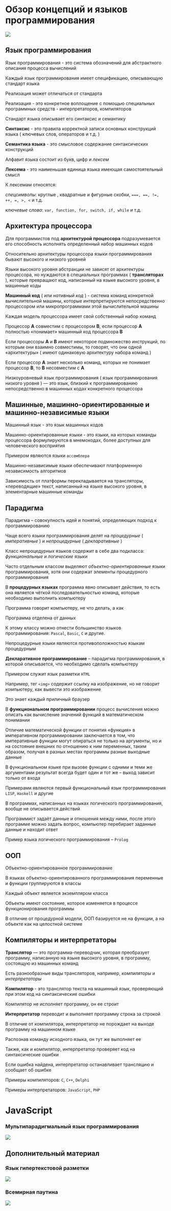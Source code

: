 #  Обзор концепций и языков программирования
[![](https://garevna.github.io/js-samples/images/google-slides-ico.png)](https://docs.google.com/presentation/d/e/2PACX-1vSpj71UvZmrwHsdtLFOrjXQJADTMosCPAoutK423NIhTR-LviXyhgvm-2z3S8QcyX5GCpHwWSnMPKCg/pub?start=true&loop=true&delayms=10000 "Просмотр презентации")

## Язык программирования

Язык программирования - это система обозначений для абстрактного описания процесса вычислений

Каждый язык программирования имеет спецификацию, описывающую стандарт языка

Реализация может отличаться от стандарта

Реализация - это конкретное воплощение с помощью специальных программных средств - интерпретаторов, компиляторов

Стандарт языка описывает его синтаксис и семантику

**Синтаксис** - это правила корректной записи основных конструкций языка 
( ключевых слов, операторов и т.д. )

**Семантика языка** - это смысловое содержание синтаксических конструкций

Алфавит языка состоит из букв, цифр и *лексем*

**Лексема** - это наименьшая единица языка имеющая самостоятельный смысл

К лексемам относятся:

*спецсимволы*:  круглые , квадратные и фигурные скобки, ```===, ==, !=, ++, =, >, <``` и т.д.

*ключевые слова*: ```var, function, for, switch, if, while``` и т.д.

## Архитектура процессора

Для программистов под **архитектурой процессора** подразумевается его способность 
исполнять определенный набор машинных кодов

Относительно архитектуры процессора языки программирования бывают высокого и низкого уровней

Языки высокого уровня абстракции не зависят от архитектуры процессора, 
но нуждаются в специальных программах ( **трансляторах** ), 
которые превращают код, написанный на языке высокого уровня, в машинные коды

**Машинный код** ( или *нативный код* ) -  система команд конкретной вычислительной машины, 
которые интерпретируются непосредственно процессором или микропрограммами этой вычислительной машины

Каждая модель процессора имеет свой собственный набор команд

Процессор **A** совместим с процессором **B**, если процессор **A** полностью «понимает» машинный код процессора **B** 

Если процессоры **A** и **B** имеют некоторое подмножество инструкций, по которым они взаимно совместимы, 
то говорят, что они одной «архитектуры» ( имеют одинаковую архитектуру набора команд )

Если процессор **A** знает несколько команд, которых не понимает процессор **B**, то **B** несовместим с **A**

Низкоуровневый язык программирования ( язык программирования низкого уровня ) — это язык, 
близкий к программированию непосредственно в машинных кодах конкретного процессора

## Машинные, машинно-ориентированные и машинно-независимые языки

Машинный язык - это язык машинных кодов

Машинно-ориентированные языки - это языки, на которых команды процессора формулируются в мнемокодах, 
более доступных для человеческого восприятия

Примером являются языки ```ассемблера```

Машинно-независимые языки обеспечивают платформенную независимость алгоритмов

Зависимость от платформы перекладывается на трансляторы, «переводящие» текст, 
написанный на языке высокого уровня, в элементарные машинные команды

## Парадигма

Парадигма – совокупность идей и понятий, определяющих подход к программированию

Чаще всего языки программирования делят на *процедурные* ( *императивные* ) 
и *непроцедурные* ( *декларативные* )

Класс непроцедурных языков содержит в себе два подкласса: *функциональные* и *логические* языки

Часто отдельным классом выделяют *объектно-ориентированные* языки программирования, 
хотя они содержат элементы процедурного программирования

В **процедурных языках** программа явно описывает действия, 
то есть она является чёткой последовательностью команд, 
которые необходимо выполнить компьютеру

Программа говорит компьютеру, не что делать, а как

Программа отделена от данных

К этому классу можно отнести большинство языков программирования: ```Pascal```, ```Basic```, ```C``` и другие.

Непроцедурные языки являются противоположностью языкам процедурным

**Декларативное программирование** – парадигма программирования, в которой описывается, 
что необходимо сделать компьютеру

Примером служит язык разметки ```HTML```

Например, тег ```<img>``` содержит ссылку на изображение, 
но не говорит компьютеру, как вывести это изображение

Это знает каждый приличный браузер

В **функциональном программировании** процесс вычисления можно описать 
как вычисление значений функций в математическом понимании

Отличие математической функции от понятия «функция» в императивном программировании заключается в том, 
что императивные функции могут опираться не только на аргументы, 
но и на состояние внешних по отношению к ним переменных, 
таким образом, получая в разных местах программы разные выходные данные

В функциональном языке при вызове функции с одними и теми же аргументами 
результат всегда будет один и тот же – выход зависит только от входа

Примерами являются первый функциональный язык программирования ```LISP```, ```Haskell``` и другие

В программах, написанных на языках логического программирования, вообще не описывается действий

Программист задаёт данные и отношения между ними, 
после этого программе можно задать вопрос, 
компьютер перебирает заданные данные и находит ответ

Пример языка логического программирования – ```Prolog```

## ООП

Объектно-ориентированное программирование

В языках объектно-ориентированного программирования переменные и функции группируются в классы

Каждый объект является экземпляром класса

Объекты имеют состояние, которое изменяется в процессе функционирования программы

В отличие от процедурной модели, ООП базируется не на функции, 
а на объекте как на целостной системе

## Компиляторы и интерпретаторы

**Транслятор** — это программа-переводчик, которая преобразует программу, написанную на языке высокого уровня, 
в программу, состоящую из машинных команд

Есть разнообразные виды трансляторов, например, *компиляторы* и *интерпретаторы*

**Компилятор** - это транслятор текста на машинный язык, проверяющий при этом код на синтаксические ошибки

Компилятор не исполняет программу, он ее строит

**Интерпретатор** переводит и выполняет программу строка за строкой

В отличие от компилятора, интерпретатор не порождает на выходе программу на машинном языке

Распознав команду исходного языка, он тут же выполняет ее

Также, как и компилятор, интерпретатор проверяет код на синтаксические ошибки

Если ошибка найдена, интерпретатор останавливает трансляцию и сообщает об ошибке

Примеры компиляторов: ```С```, ```С++```, ```Delphi```

Примеры интерпретаторов: ```JavaScript```, ```PHP```

# JavaScript

### Мультипарадигмальный язык программирования
[![](https://garevna.github.io/js-samples/images/google-slides-ico.png)](https://docs.google.com/presentation/d/e/2PACX-1vRlJKEbfaL0TBFgKlh-thWxPbddXsbt6_Ml1-aM1OmOAztVHxQ7pKpwqpoovLldfIZ1tmf3P5CLFLaX/pub?start=true&loop=true&delayms=15000 "Просмотр презентации")

## Дополнительный материал

### Язык гипертекстовой разметки

[![](https://garevna.github.io/js-samples/images/google-slides-ico.png)](https://docs.google.com/presentation/d/e/2PACX-1vT9NDRlX0YBgJnG8mnfBWUN7amXuTu80kGWfPMwNPT0AgWLZUrL7IwntyHIo2Lp1o6h1HnF3gOZUETC/pub?start=true&loop=true&delayms=30000 "Просмотр презентации")

### Всемирная паутина

[![](https://garevna.github.io/js-samples/images/google-slides-ico.png)](https://docs.google.com/presentation/d/e/2PACX-1vQmHcWRjdwPwZbciTavoqSt8hJzjP8ifwx8ktGL5Cr72d66qAg9Y7tADq1n1UpP1iNRucheGd6ZeJmt/pub?start=true&loop=true&delayms=30000 "Просмотр презентации")
